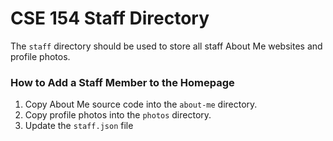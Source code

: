 # CSE 154 Staff Directory

The `staff` directory should be used to store all staff About Me websites and profile photos.

### How to Add a Staff Member to the Homepage 
1. Copy About Me source code into the `about-me` directory.
2. Copy profile photos into the `photos` directory.
3. Update the `staff.json` file 